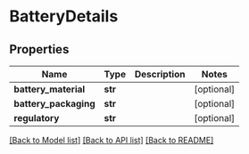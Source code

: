 # BatteryDetails

## Properties
Name | Type | Description | Notes
------------ | ------------- | ------------- | -------------
**battery_material** | **str** |  | [optional] 
**battery_packaging** | **str** |  | [optional] 
**regulatory** | **str** |  | [optional] 

[[Back to Model list]](../README.md#documentation-for-models) [[Back to API list]](../README.md#documentation-for-api-endpoints) [[Back to README]](../README.md)



